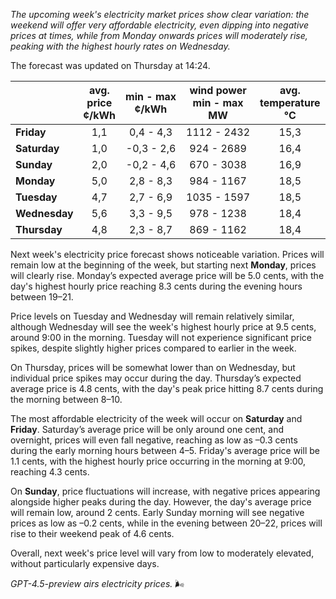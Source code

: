 *The upcoming week's electricity market prices show clear variation: the weekend will offer very affordable electricity, even dipping into negative prices at times, while from Monday onwards prices will moderately rise, peaking with the highest hourly rates on Wednesday.*

The forecast was updated on Thursday at 14:24.

|              | avg.<br>price<br>¢/kWh | min - max<br>¢/kWh | wind power<br>min - max<br>MW | avg.<br>temperature<br>°C |
|:-------------|:----------------:|:----------------:|:-------------:|:-------------:|
| **Friday**     |       1,1        |    0,4 - 4,3     |      1112 - 2432       |         15,3         |
| **Saturday**   |       1,0        |   -0,3 - 2,6     |       924 - 2689       |         16,4         |
| **Sunday**     |       2,0        |   -0,2 - 4,6     |       670 - 3038       |         16,9         |
| **Monday**     |       5,0        |    2,8 - 8,3     |       984 - 1167       |         18,5         |
| **Tuesday**    |       4,7        |    2,7 - 6,9     |      1035 - 1597       |         18,5         |
| **Wednesday**  |       5,6        |    3,3 - 9,5     |       978 - 1238       |         18,4         |
| **Thursday**   |       4,8        |    2,3 - 8,7     |       869 - 1162       |         18,4         |

Next week's electricity price forecast shows noticeable variation. Prices will remain low at the beginning of the week, but starting next **Monday**, prices will clearly rise. Monday’s expected average price will be 5.0 cents, with the day's highest hourly price reaching 8.3 cents during the evening hours between 19–21.

Price levels on Tuesday and Wednesday will remain relatively similar, although Wednesday will see the week's highest hourly price at 9.5 cents, around 9:00 in the morning. Tuesday will not experience significant price spikes, despite slightly higher prices compared to earlier in the week.

On Thursday, prices will be somewhat lower than on Wednesday, but individual price spikes may occur during the day. Thursday’s expected average price is 4.8 cents, with the day's peak price hitting 8.7 cents during the morning between 8–10.

The most affordable electricity of the week will occur on **Saturday** and **Friday**. Saturday’s average price will be only around one cent, and overnight, prices will even fall negative, reaching as low as –0.3 cents during the early morning hours between 4–5. Friday's average price will be 1.1 cents, with the highest hourly price occurring in the morning at 9:00, reaching 4.3 cents.

On **Sunday**, price fluctuations will increase, with negative prices appearing alongside higher peaks during the day. However, the day's average price will remain low, around 2 cents. Early Sunday morning will see negative prices as low as –0.2 cents, while in the evening between 20–22, prices will rise to their weekend peak of 4.6 cents.

Overall, next week's price level will vary from low to moderately elevated, without particularly expensive days.

*GPT-4.5-preview airs electricity prices.* 🌬️

